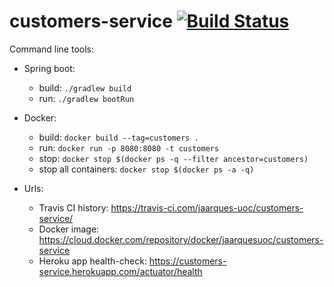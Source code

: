 # customers-service [![Build Status](https://travis-ci.com/jaarques-uoc/customers-service.svg?branch=master)](https://travis-ci.com/jaarques-uoc/customers-service)

Command line tools:
* Spring boot:
    * build: `./gradlew build`
    * run: `./gradlew bootRun`
* Docker:
    * build: `docker build --tag=customers .`
    * run: `docker run -p 8080:8080 -t customers`
    * stop: `docker stop $(docker ps -q --filter ancestor=customers)`
    * stop all containers: `docker stop $(docker ps -a -q)`

* Urls:
    * Travis CI history: https://travis-ci.com/jaarques-uoc/customers-service/
    * Docker image: https://cloud.docker.com/repository/docker/jaarquesuoc/customers-service
    * Heroku app health-check: https://customers-service.herokuapp.com/actuator/health